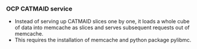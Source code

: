 ### OCP CATMAID service

* Instead of serving up CATMAID slices one by one, it loads a whole cube 
of data into memcache as slices and serves subsequent requests out of memcache.
* This requires the installation of memcache and python package pylibmc.
